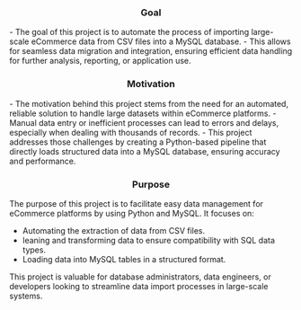 <h3 align="center">Goal</h3>
- The goal of this project is to automate the process of importing large-scale eCommerce data from CSV files into a MySQL database. 
- This allows for seamless data migration and integration, ensuring efficient data handling for further analysis, reporting, or application use.

<h3 align="center">Motivation</h3>
- The motivation behind this project stems from the need for an automated, reliable solution to handle large datasets within eCommerce platforms. 
- Manual data entry or inefficient processes can lead to errors and delays, especially when dealing with thousands of records. 
- This project addresses those challenges by creating a Python-based pipeline that directly loads structured data into a MySQL database, ensuring accuracy and performance.

<h3 align="center">Purpose</h3>
The purpose of this project is to facilitate easy data management for eCommerce platforms by using Python and MySQL. It focuses on:

- Automating the extraction of data from CSV files.
- leaning and transforming data to ensure compatibility with SQL data types.
- Loading data into MySQL tables in a structured format.

This project is valuable for database administrators, data engineers, or developers looking to streamline data import processes in large-scale systems.
